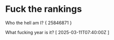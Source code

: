 # Fuck the rankings

Who the hell am I?
{ 25846871 }

What fucking year is it?
[ 2025-03-11T07:40:00Z ]
